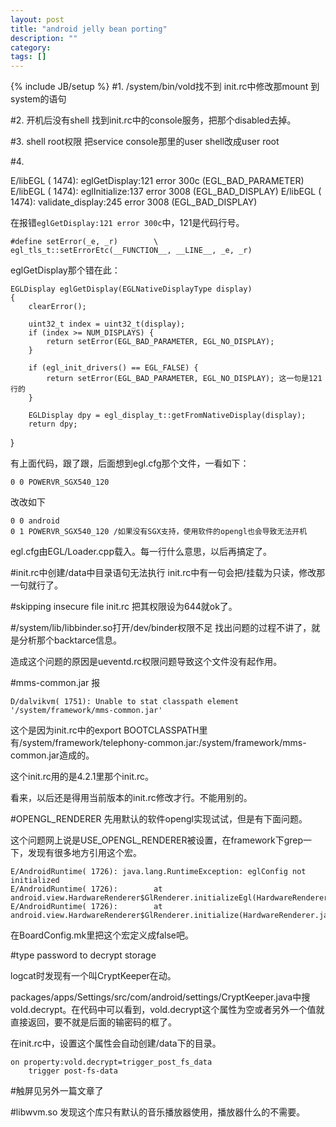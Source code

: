 ```yaml
---
layout: post
title: "android jelly bean porting"
description: ""
category: 
tags: []
---
```

{% include JB/setup %}
#1. /system/bin/vold找不到
init.rc中修改那mount 到system的语句

#2. 开机后没有shell
找到init.rc中的console服务，把那个disabled去掉。

#3. shell root权限
把service console那里的user shell改成user root

#4.

E/libEGL  ( 1474): eglGetDisplay:121 error 300c (EGL_BAD_PARAMETER)
E/libEGL  ( 1474): eglInitialize:137 error 3008 (EGL_BAD_DISPLAY)
E/libEGL  ( 1474): validate_display:245 error 3008 (EGL_BAD_DISPLAY)

在报错`eglGetDisplay:121 error 300c`中，121是代码行号。

    #define setError(_e, _r)        \
    egl_tls_t::setErrorEtc(__FUNCTION__, __LINE__, _e, _r)

eglGetDisplay那个错在此：

    EGLDisplay eglGetDisplay(EGLNativeDisplayType display)
    {
        clearError();

        uint32_t index = uint32_t(display);
        if (index >= NUM_DISPLAYS) {
            return setError(EGL_BAD_PARAMETER, EGL_NO_DISPLAY);
        }

        if (egl_init_drivers() == EGL_FALSE) {
            return setError(EGL_BAD_PARAMETER, EGL_NO_DISPLAY); 这一句是121行的
        }

        EGLDisplay dpy = egl_display_t::getFromNativeDisplay(display);
        return dpy;
}   

有上面代码，跟了跟，后面想到egl.cfg那个文件，一看如下：

    0 0 POWERVR_SGX540_120

改改如下

    0 0 android
    0 1 POWERVR_SGX540_120 /如果没有SGX支持，使用软件的opengl也会导致无法开机

egl.cfg由EGL/Loader.cpp载入。每一行什么意思，以后再搞定了。

#init.rc中创建/data中目录语句无法执行
init.rc中有一句会把/挂载为只读，修改那一句就行了。

#skipping insecure file init.rc
把其权限设为644就ok了。

#/system/lib/libbinder.so打开/dev/binder权限不足
找出问题的过程不讲了，就是分析那个backtarce信息。

造成这个问题的原因是ueventd.rc权限问题导致这个文件没有起作用。

#mms-common.jar
报

    D/dalvikvm( 1751): Unable to stat classpath element '/system/framework/mms-common.jar'

这个是因为init.rc中的export BOOTCLASSPATH里有/system/framework/telephony-common.jar:/system/framework/mms-common.jar造成的。

这个init.rc用的是4.2.1里那个init.rc。

看来，以后还是得用当前版本的init.rc修改才行。不能用别的。

#OPENGL_RENDERER
先用默认的软件opengl实现试试，但是有下面问题。

这个问题网上说是USE_OPENGL_RENDERER被设置，在framework下grep一下，发现有很多地方引用这个宏。

    E/AndroidRuntime( 1726): java.lang.RuntimeException: eglConfig not initialized
    E/AndroidRuntime( 1726):        at android.view.HardwareRenderer$GlRenderer.initializeEgl(HardwareRenderer.java:811)
    E/AndroidRuntime( 1726):        at android.view.HardwareRenderer$GlRenderer.initialize(HardwareRenderer.java:747)

在BoardConfig.mk里把这个宏定义成false吧。

#type password to decrypt storage

logcat时发现有一个叫CryptKeeper在动。

packages/apps/Settings/src/com/android/settings/CryptKeeper.java中搜vold.decrypt。在代码中可以看到，vold.decrypt这个属性为空或者另外一个值就直接返回，要不就是后面的输密码的框了。

在init.rc中，设置这个属性会自动创建/data下的目录。

    on property:vold.decrypt=trigger_post_fs_data
        trigger post-fs-data

#触屏见另外一篇文章了

#libwvm.so
发现这个库只有默认的音乐播放器使用，播放器什么的不需要。

